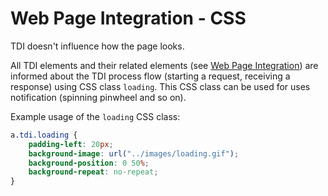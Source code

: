 # Web Page Integration - CSS

TDI doesn't influence how the page looks.

All TDI elements and their related elements (see [Web Page Integration](web-page-integration.md)) are informed about the TDI process flow (starting a request, receiving a response) using CSS class `loading`. This CSS class can be used for uses notification (spinning pinwheel and so on).
 
Example usage of the `loading` CSS class:

```css
a.tdi.loading {
    padding-left: 20px;
    background-image: url("../images/loading.gif");
    background-position: 0 50%;
    background-repeat: no-repeat;    
}
```
